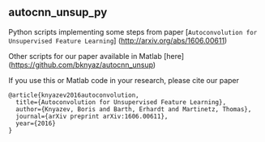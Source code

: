 ## autocnn_unsup_py
Python scripts implementing some steps from paper 
[`Autoconvolution for Unsupervised Feature Learning`] (http://arxiv.org/abs/1606.00611) 

Other scripts for our paper available in Matlab [here] (https://github.com/bknyaz/autocnn_unsup)

If you use this or Matlab code in your research, please cite our paper

```
@article{knyazev2016autoconvolution,
  title={Autoconvolution for Unsupervised Feature Learning},
  author={Knyazev, Boris and Barth, Erhardt and Martinetz, Thomas},
  journal={arXiv preprint arXiv:1606.00611},
  year={2016}
}
```


